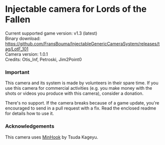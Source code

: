 Injectable camera for Lords of the Fallen
============================

Current supported game version: v1.3 (latest)  
Binary download: https://github.com/FransBouma/InjectableGenericCameraSystem/releases/tag/LotF_101  
Camera version: 1.0.1  
Credits: Otis_Inf, Petroski, Jim2Point0

### Important
This camera and its system is made by volunteers in their spare time. If you use this camera for commercial activities 
(e.g. you make money with the shots or videos you produce with this camera), consider a donation. 

There's no support. If the camera breaks because of a game update, you're encouraged to send in a pull request with a fix.
Read the enclosed readme for details how to use it. 

### Acknowledgements
This camera uses [MinHook](https://github.com/TsudaKageyu/minhook) by Tsuda Kageyu.
